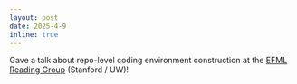 ```yaml
---
layout: post
date: 2025-4-9
inline: true
---
```


Gave a talk about repo-level coding environment construction at the [EFML Reading Group](https://people.csail.mit.edu/ludwigs/index.html) (Stanford / UW)!
